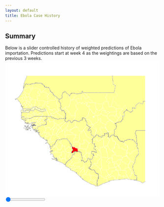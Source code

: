 ```yaml
---
layout: default
title: Ebola Case History
---
```

<script>
	var img = document.getElementById('casedata');
	function setImage(obj)
	{
		var value = obj;
		casedata.src = 'images/predictions/regional_prediction_weighted_week_' + value + '.png';
		
	}
</script>
<link rel="stylesheet" href="stylesheets/rangeslider.css" type="text/css">

<script src="http://ajax.googleapis.com/ajax/libs/jquery/1.11.1/jquery.min.js"></script>

<script src="javascripts/rangeslider.min.js"></script>

## Summary

Below is a slider controlled history of weighted predictions of Ebola importation. Predictions start at week 4 as the weightings are based on the previous 3 weeks.
<img id="casedata" src="images/cases/regional_cases_week_1.png" style="display:block;margin-left: auto;margin-right:auto;">
<input type="range" min="4" max="67" value="1" step="1" data-rangeslider>
<br/>
<output></output>

<script>
	$(function() {
		// Initialize a new plugin instance for all
		// e.g. $('input[type="range"]') elements.
		$('input[type="range"]').rangeslider({
			// Feature detection the default is `true`.
			// Set this to `false` if you want to use
			// the polyfill also in Browsers which support
			// the native <input type="range"> element.
			polyfill: false,

			// Default CSS classes
			rangeClass: 'rangeslider',
			fillClass: 'rangeslider__fill',
			handleClass: 'rangeslider__handle',
			
			onSlide: function(position, value) {
				setImage(value);
				output = $('output')[0];
				output.innerHTML = "Week " + value;
			}
		});
	});
</script>
